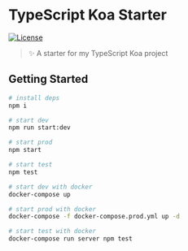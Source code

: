 # TypeScript Koa Starter

[![License](https://img.shields.io/github/license/EastSun5566/typescript-koa-starter.svg?style=for-the-badge)](https://github.com/EastSun5566/typescript-koa-starter/blob/main/LICENSE)

> ✨ A starter for my TypeScript Koa project

## Getting Started

```sh
# install deps
npm i

# start dev
npm run start:dev

# start prod
npm start

# start test
npm test
```

```sh
# start dev with docker
docker-compose up

# start prod with docker
docker-compose -f docker-compose.prod.yml up -d

# start test with docker
docker-compose run server npm test
```

